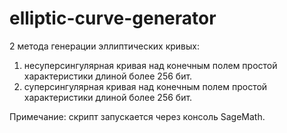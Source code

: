 # elliptic-curve-generator

2 метода генерации эллиптических кривых:
1. несуперсингулярная кривая над конечным полем простой характеристики длиной более 256 бит.
2. суперсингулярная кривая над конечным полем простой характеристики длиной более 256 бит.

Примечание: скрипт запускается через консоль SageMath.